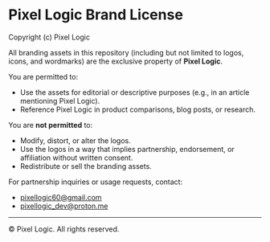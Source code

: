 # Pixel Logic Brand License

Copyright (c) Pixel Logic

All branding assets in this repository (including but not limited to logos, icons, and wordmarks) are the exclusive property of **Pixel Logic**.

You are permitted to:
- Use the assets for editorial or descriptive purposes (e.g., in an article mentioning Pixel Logic).
- Reference Pixel Logic in product comparisons, blog posts, or research.

You are **not permitted** to:
- Modify, distort, or alter the logos.
- Use the logos in a way that implies partnership, endorsement, or affiliation without written consent.
- Redistribute or sell the branding assets.

For partnership inquiries or usage requests, contact:
- pixellogic60@gmail.com
- pixellogic_dev@proton.me

---

© Pixel Logic. All rights reserved.
